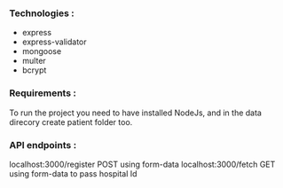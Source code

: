 
### Technologies :
* express
* express-validator
* mongoose
* multer
* bcrypt

### Requirements :
To run the project you need to have installed NodeJs, and in the data direcory create patient folder too.

### API endpoints :
localhost:3000/register POST using form-data 
localhost:3000/fetch    GET  using form-data to pass hospital Id

